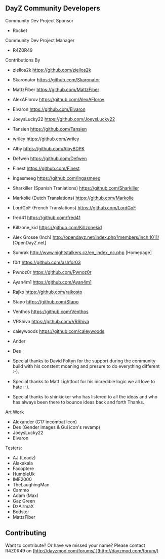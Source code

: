 DayZ Community Developers
-------
Community Dev Project Sponsor
* Rocket

Community Dev Project Manager
* R4Z0R49

Contributions By
* ziellos2k                                         https://github.com/ziellos2k
* Skaronator                                        https://github.com/Skaronator
* MattzFiber										https://github.com/MattzFiber
* AlexAFlorov                                       https://github.com/AlexAFlorov
* Elvaron                                           https://github.com/Elvaron
* JoeysLucky22                                      https://github.com/JoeysLucky22
* Tansien                                           https://github.com/Tansien
* wriley                                            https://github.com/wriley
* Alby                                              https://github.com/AlbyBDPK
* Defwen                                            https://github.com/Defwen
* Finest											https://github.com/Finest
* Ingasmeeg                                         https://github.com/Ingasmeeg
* Sharkiller  (Spanish Tranlations)                 https://github.com/Sharkiller
* Markolie  (Dutch Translations)                    https://github.com/Markolie
* LordGoF (French Translations)                     https://github.com/LordGoF
* fred41                                            https://github.com/fred41
* Killzone_kid                                      https://github.com/Killzonekid
* Alex Grosse (Inch)                                http://opendayz.net/index.php?members/inch.1011/ [OpenDayZ.net]
* Sumrak                                            http://www.nightstalkers.cz/en_index_nc.php [Homepage]
* f0rt                                              https://github.com/ashfor03
* Pwnoz0r                                           https://github.com/Pwnoz0r
* Ayan4m1                                           https://github.com/Ayan4m1
* Rajko                                             https://github.com/rajkosto
* Stapo                                             https://github.com/Stapo
* Venthos                                           https://github.com/Venthos
* VRShiva                                           https://github.com/VRShiva
* caleywoods                                        https://github.com/caleywoods
* Ander                                             
* Des                                               

* Special thanks to David Foltyn for the support during the community build with his constent moaning and presure to do everything different :-).
* Special thanks to Matt Lightfoot for his incredible logic we all love to hate :-).
* Special thanks to shinkicker who has listered to all the ideas and who has always been there to bounce ideas back and forth Thanks.

Art Work
* Alexander (G17 incombat Icon)
* Des (Gender images & Gui icon's revamp)
* JoeysLucky22
* Elvaron

Testers:
* AJ (Leadz)
* Alakakala
* Facoptere
* HumbleUk
* IMF2000
* TheLaughingMan
* Cammo
* Adam (Max)
* Gaz Green
* DzAirmaX
* Bodster
* MattzFiber


Contributing
------------
Want to contribute? Or have we missed your name?
Please contact R4Z0R49 on [http://dayzmod.com/forums/.](http://dayzmod.com/forum/)
